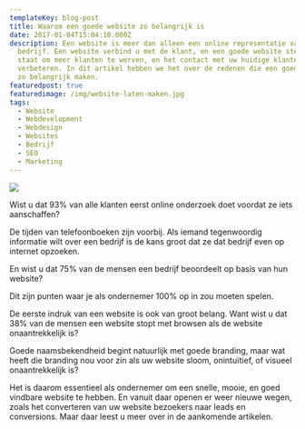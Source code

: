 ```yaml
---
templateKey: blog-post
title: Waarom een goede website zo belangrijk is
date: 2017-01-04T15:04:10.000Z
description: Een website is meer dan alleen een online representatie van uw
  bedrijf. Een website verbind u met de klant, en een goede website stelt u in
  staat om meer klanten te werven, en het contact met uw huidige klanten te
  verbeteren. In dit artikel hebben we het over de redenen die een goede website
  zo belangrijk maken.
featuredpost: true
featuredimage: /img/website-laten-maken.jpg
tags:
  - Website
  - Webdevelopment
  - Webdesign
  - Websites
  - Bedrijf
  - SEO
  - Marketing
---
```

![](/img/Importance-of-Website-Statistics.jpg)

Wist u dat 93% van alle klanten eerst online onderzoek doet voordat ze iets aanschaffen?

De tijden van telefoonboeken zijn voorbij. Als iemand tegenwoordig informatie wilt over een bedrijf is de kans groot dat ze dat bedrijf even op internet opzoeken.

En wist u dat 75% van de mensen een bedrijf beoordeelt op basis van hun website?

Dit zijn punten waar je als ondernemer 100% op in zou moeten spelen.

De eerste indruk van een website is ook van groot belang. Want wist u dat 38% van de mensen een website stopt met browsen als de website onaantrekkelijk is?

Goede naamsbekendheid begint natuurlijk met goede branding, maar wat heeft die branding nou voor zin als uw website sloom, onintuïtief, of visueel onaantrekkelijk is?

Het is daarom essentieel als ondernemer om een snelle, mooie, en goed vindbare website te hebben.  En vanuit daar openen er weer nieuwe wegen, zoals het converteren van uw website bezoekers naar leads en conversions. Maar daar leest u meer over in de aankomende artikelen.